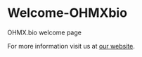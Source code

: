 # Welcome-OHMXbio
OHMX.bio welcome page

For more information visit us at [our website](https://ohmx.bio).
